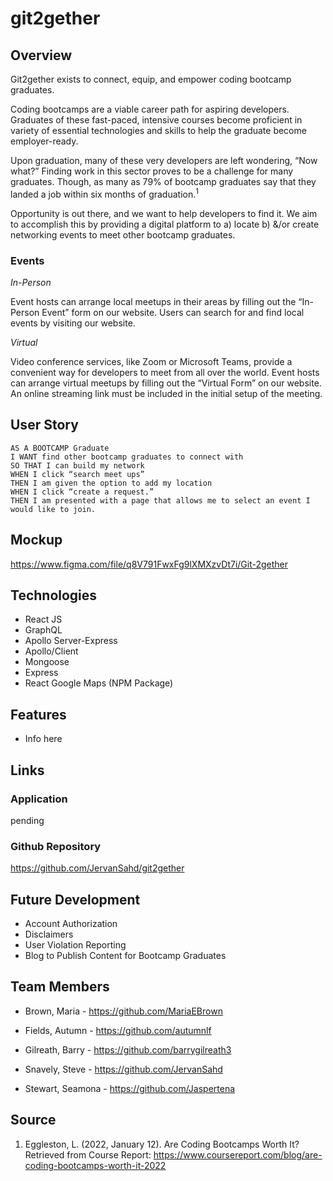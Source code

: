 # git2gether
## Overview
Git2gether exists to connect, equip, and empower coding bootcamp graduates.

Coding bootcamps are a viable career path for aspiring developers.  Graduates of these fast-paced, intensive courses become proficient in variety of essential technologies and skills to help the graduate become employer-ready.

Upon graduation, many of these very developers are left wondering, “Now what?”  Finding work in this sector proves to be a challenge for many graduates.  Though, as many as 79% of bootcamp graduates say that they landed a job within six months of graduation.<sup>1</sup>

Opportunity is out there, and we want to help developers to find it.  We aim to accomplish this by providing a digital platform to a) locate b) &/or create networking events to meet other bootcamp graduates.

### Events
*In-Person*

Event hosts can arrange local meetups in their areas by filling out the “In-Person Event” form on our website.  Users can search for and find local events by visiting our website.

*Virtual*

Video conference services, like Zoom or Microsoft Teams, provide a convenient way for developers to meet from all over the world.  Event hosts can arrange virtual meetups by filling out the “Virtual Form” on our website.  An online streaming link must be included in the initial setup of the meeting. 

## User Story
```
AS A BOOTCAMP Graduate
I WANT find other bootcamp graduates to connect with
SO THAT I can build my network
WHEN I click “search meet ups”
THEN I am given the option to add my location
WHEN I click “create a request.”
THEN I am presented with a page that allows me to select an event I would like to join.
```

## Mockup
https://www.figma.com/file/q8V791FwxFg9lXMXzvDt7i/Git-2gether

## Technologies
- React JS
- GraphQL
- Apollo Server-Express
- Apollo/Client 
- Mongoose
- Express
- React Google Maps (NPM Package)

## Features
- Info here

## Links

### Application
pending

### Github Repository
https://github.com/JervanSahd/git2gether

## Future Development
- Account Authorization
- Disclaimers
- User Violation Reporting
- Blog to Publish Content for Bootcamp Graduates

## Team Members
- Brown, Maria - https://github.com/MariaEBrown

- Fields, Autumn - https://github.com/autumnlf

- Gilreath, Barry - https://github.com/barrygilreath3

- Snavely, Steve - 
https://github.com/JervanSahd

- Stewart, Seamona - https://github.com/Jaspertena

## Source
1) Eggleston, L. (2022, January 12). Are Coding Bootcamps Worth It? Retrieved from Course Report: https://www.coursereport.com/blog/are-coding-bootcamps-worth-it-2022